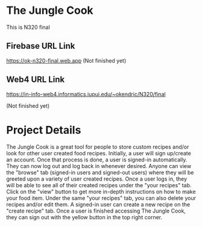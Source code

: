 # The Jungle Cook

This is N320 final

## Firebase URL Link

https://ok-n320-final.web.app (Not finished yet)

## Web4 URL Link

https://in-info-web4.informatics.iupui.edu/~okendric/N320/final

(Not finished yet)

# Project Details

The Jungle Cook is a great tool for people to store custom recipes and/or look for other user created food recipes. Initially, a user will sign up/create an account. Once that process is done, a user is signed-in automatically. They can now log out and log back in whenever desired. Anyone can view the "browse" tab (signed-in users and signed-out users) where they will be greeted upon a variety of user created recipes. Once a user logs in, they will be able to see all of their created recipes under the "your recipes" tab. Click on the "view" button to get more in-depth instructions on how to make your food item. Under the same "your recipes" tab, you can also delete your recipes and/or edit them. A signed-in user can create a new recipe on the "create recipe" tab. Once a user is finished accessing The Jungle Cook, they can sign out with the yellow button in the top right corner.
